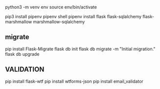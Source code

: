 python3 -m venv env
source env/bin/activate

pip3 install pipenv
pipenv shell
pipenv install flask flask-sqlalchemy flask-marshmallow marshmallow-sqlalchemy

## migrate
pip install Flask-Migrate
flask db init
flask db migrate -m "Initial migration."
flask db upgrade

## VALIDATION
pip install flask-wtf
pip install wtforms-json
pip install email_validator